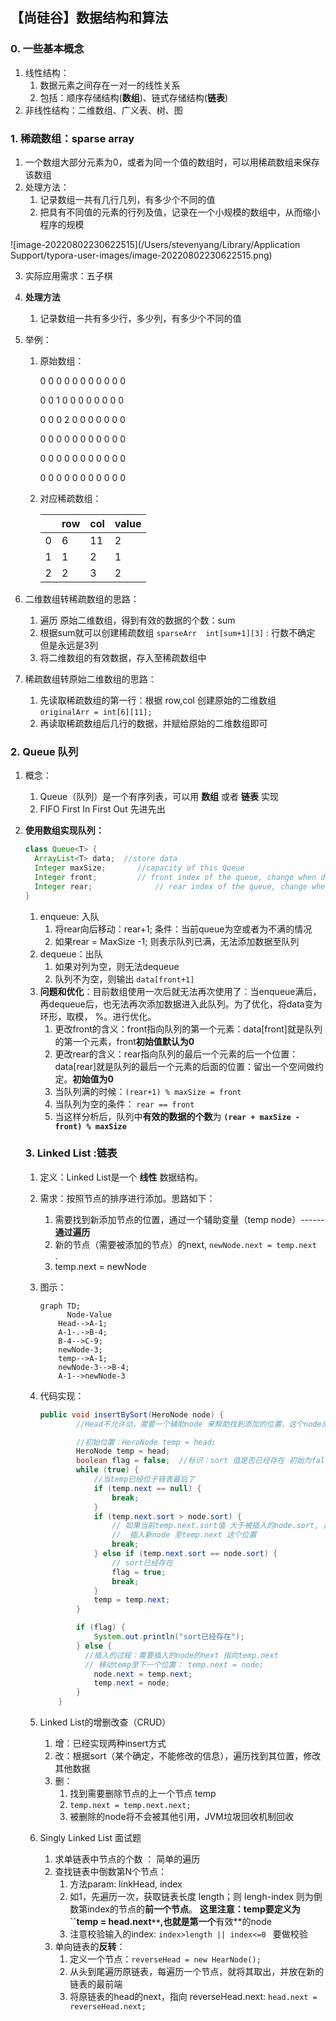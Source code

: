 ## 【尚硅谷】数据结构和算法

### 0. 一些基本概念

1. 线性结构：
   1. 数据元素之间存在一对一的线性关系
   2. 包括：顺序存储结构(**数组**)、链式存储结构(**链表**)
2. 非线性结构：二维数组、广义表、树、图

### 1. 稀疏数组：sparse array

1. 一个数组大部分元素为0，或者为同一个值的数组时，可以用稀疏数组来保存该数组
2. 处理方法：
   1. 记录数组一共有几行几列，有多少个不同的值
   2. 把具有不同值的元素的行列及值，记录在一个小规模的数组中，从而缩小程序的规模

![image-20220802230622515](/Users/stevenyang/Library/Application Support/typora-user-images/image-20220802230622515.png)

3. 实际应用需求：五子棋

4. **处理方法**

   1. 记录数组一共有多少行，多少列，有多少个不同的值

5. 举例：

   1. 原始数组：

      0 0 0 0 0 0 0 0 0 0 0

      0 0 1 0 0 0 0 0 0 0 0

      0 0 0 2 0 0 0 0 0 0 0

      0 0 0 0 0 0 0 0 0 0 0

      0 0 0 0 0 0 0 0 0 0 0

      0 0 0 0 0 0 0 0 0 0 0

   2. 对应稀疏数组：

      |      | row  | col  | value |
      | :--: | ---- | ---- | ----- |
      |  0   | 6    | 11   | 2     |
      |  1   | 1    | 2    | 1     |
      |  2   | 2    | 3    | 2     |

6. 二维数组转稀疏数组的思路：

   1. 遍历 原始二维数组，得到有效的数据的个数：sum
   2. 根据sum就可以创建稀疏数组 `sparseArr  int[sum+1][3]` : 行数不确定 但是永远是3列
   3. 将二维数组的有效数据，存入至稀疏数组中

7. 稀疏数组转原始二维数组的思路：

   1. 先读取稀疏数组的第一行：根据 row,col 创建原始的二维数组  `originalArr = int[6][11];`
   2. 再读取稀疏数组后几行的数据，并赋给原始的二维数组即可   

   

### 2. Queue 队列

1. 概念：

   1. Queue（队列）是一个有序列表，可以用 **数组** 或者 **链表** 实现
   2. FIFO First In First Out 先进先出

2. **使用数组实现队列：**

   ```java
   class Queue<T> {
     ArrayList<T> data;  //store data
     Integer maxSize;		//capacity of this Queue
     Integer front;			// front index of the queue, change when dequeue 队首index+1
     Integer rear;				// rear index of the queue, change when enqueue	 队尾index
   }
   ```

   1. enqueue: 入队
      1. 将rear向后移动：rear+1; 条件：当前queue为空或者为不满的情况
      2. 如果rear = MaxSize -1; 则表示队列已满，无法添加数据至队列
   2. dequeue：出队
      1. 如果对列为空，则无法dequeue
      2. 队列不为空，则输出 `data[front+1]` 
   3. **问题和优化**：目前数组使用一次后就无法再次使用了：当enqueue满后，再dequeue后，也无法再次添加数据进入此队列。为了优化，将data变为环形，取模， %。进行优化。
      1. 更改front的含义：front指向队列的第一个元素：data[front]就是队列的第一个元素，front**初始值默认为0**
      2. 更改rear的含义：rear指向队列的最后一个元素的后一个位置：data[rear]就是队列的最后一个元素的后面的位置：留出一个空间做约定。**初始值为0**
      3. 当队列满的时候：`(rear+1) % maxSize = front`
      4. 当队列为空的条件： `rear == front`
      5. 当这样分析后，队列中**有效的数据的个数**为 **`(rear + maxSize - front) % maxSize`**

   ### 3. Linked List :链表

   1. 定义：Linked List是一个 **线性** 数据结构。

   2. 需求：按照节点的排序进行添加。思路如下：

      1. 需要找到新添加节点的位置，通过一个辅助变量（temp node）------ **通过遍历**
      2. 新的节点（需要被添加的节点）的next, `newNode.next = temp.next  ` . 
      3. temp.next = newNode

   3. 图示：

      ```mermaid
      graph TD;
      		Node-Value
          Head-->A-1;
          A-1-.->B-4;
          B-4-->C-9;
          newNode-3;
          temp-->A-1;
          newNode-3-->B-4;
          A-1-->newNode-3
      ```

   4. 代码实现：

      ```java
      public void insertBySort(HeroNode node) {
              //Head不允许动，需要一个辅助node 来帮助找到添加的位置，这个node应该位于，即将添加的位置的前一个节点
      
              //初始位置：HeroNode temp = head;
              HeroNode temp = head;
              boolean flag = false;  //标识：sort 值是否已经存在 初始为false
              while (true) {
                  //当temp已经位于链表最后了
                  if (temp.next == null) {
                      break;
                  }
                  if (temp.next.sort > node.sort) {
                      // 如果当前temp.next.sort值 大于被插入的node.sort, 那么说明 已经找到了正确的位置
                      //  插入新node 至temp.next 这个位置
                      break;
                  } else if (temp.next.sort == node.sort) {
                      // sort已经存在
                      flag = true;
                      break;
                  }
                  temp = temp.next;
              }
      
              if (flag) {
                  System.out.println("sort已经存在");
              } else {
                //插入的过程：需要插入的node的next 指向temp.next
                // 移动temp至下一个位置： temp.next = node;
                  node.next = temp.next;
                  temp.next = node;
              }
          }
      ```

   

   5. Linked List的增删改查（CRUD）
      1. 增：已经实现两种insert方式
      2. 改：根据sort（某个确定，不能修改的信息），遍历找到其位置，修改其他数据
      3. 删：
         1. 找到需要删除节点的上一个节点 temp
         2. `temp.next = temp.next.next;`
         3. 被删除的node将不会被其他引用，JVM垃圾回收机制回收
   6. Singly Linked List 面试题
      1. 求单链表中节点的个数 ： 简单的遍历
      2. 查找链表中倒数第N个节点：
         1. 方法param: linkHead, index
         2. 如1，先遍历一次，获取链表长度 length；则 lengh-index 则为倒数第index的节点的**前一个节点**。 **这里注意：temp要定义为  ``temp = head.next`**`,也就是第一个**有效**的node
         3. 注意校验输入的index: `index>length || index<=0 ` 要做校验
      3. 单向链表的**反转**：
         1. 定义一个节点：`reverseHead = new HearNode();` 
         2. 从头到尾遍历原链表，每遍历一个节点，就将其取出，并放在新的链表的最前端
         3. 将原链表的head的next，指向 reverseHead.next: `head.next = reverseHead.next;`